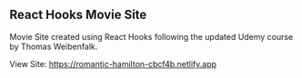 ## React Hooks Movie Site
Movie Site created using React Hooks following the updated Udemy course by Thomas Weibenfalk. 

View Site: https://romantic-hamilton-cbcf4b.netlify.app

